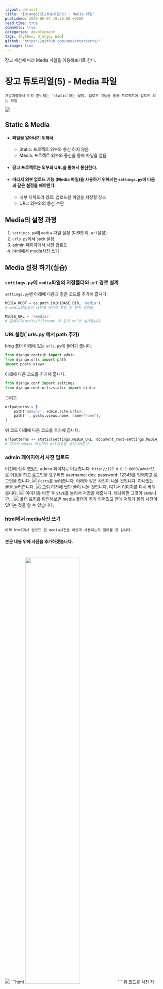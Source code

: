```yaml
---
layout: default
title: "[Django]장고튜토리얼(5) - Media 파일"
published: 2020-06-07 19:30:00 +0200
read_time: true
comments: true
categories: development
tags: [Python, Django, Web]
github: "https://github.com/sneakstarberry/"
noimage: true
---
```

장고 세션에 따라 Media 파일을 이용해보기로 한다.

<!--more-->
# 장고 튜토리얼(5) - Media 파일
    개발과정에서 미리 준비되는 `static`과는 달리, 업로드 기능을 통해 프로젝트에 업로드 되는 파일

<img src="/assets/images{{page.id}}/media.png" class="img-responsive">

## Static & Media
- #### 파일을 알아내기 위해서
    - Static: 프로젝트 외부와 통신 하지 않음
    - Media: 프로젝트 외부와 통신을 통해 파일을 얻음

- #### 장고 프로젝트는 외부와 URL을 통해서 통신한다.
- #### 따라서 외부 업로드 기능 (Media 파일)을 사용하기 위해서는 `settings.py`에 다음과 같은 설정을 해야한다.
    - 내부 디렉토리 경로: 업로드될 파일을 저장할 장소
    - URL: 외부와의 통신 수단

## Media의 설정 과정
1. `settings.py`에 `media` 파일 설정 (디렉토리, `url`설정)
2. `urls.py`에서 `path` 설정
3. admin 페이지에서 사진 업로드
4. html에서 media사진 쓰기

## Media 설정 하기(실습)

### `settings.py`에 `media`파일의 저장폴더와 `url` 경로 설계
`settings.py`맨 아래에 다음과 같은 코드를 추가해 줍니다.
```python
MEDIA_ROOT = os.path.join(BASE_DIR, 'media')
# media파일들이 내부에 어디로 모일 것 인지 알려줌

MEDIA_URL = '/media/'
# 홈페이지/media/filename 과 같이 url이 설계됩니다.
```

### URL설정(`urls.py 에서 path 추가)
blog 폴더 아래에 있는 `urls.py`에 들어가 줍니다.
```python
from django.contrib import admin
from django.urls import path
import posts.views
```
아래에 다음 코드를 추가해 줍니다.
```python
from django.conf import settings
from django.conf.urls.static import static
```
그리고 
```python
urlpatterns = [
    path('admin/', admin.site.urls),
    path('', posts.views.home, name="home"),
]
```
위 코드 아래에 다음 코드를 추가해 줍니다.
```python
urlpatterns += static(settings.MEDIA_URL, document_root=settings.MEDIA_ROOT)
# 각각의 media 파일마다 url경로를 생성시켜준다.
```

### admin 페이지에서 사진 업로드
이전에 접속 했었던 admin 페이지로 이동합니다. `http://127.0.0.1:8000/admin`으로 이동을 하고 로그인을 요구하면 username: dev, password: 12345를 입력하고 로그인을 합니다.
<img src="/assets/images{{page.id}}/update.png" class="img-responsive">
`Posts`를 눌러줍니다. 아래와 같은 사진이 나올 것입니다. 하나있는 글을 눌러줍니다.
<img src="/assets/images{{page.id}}/select.png" class="img-responsive">
그럼 이전에 썻던 글이 나올 것입니다. 여기서 이미지를 다시 바꿔 봅니다.
<img src="/assets/images{{page.id}}/change.png" class="img-responsive">
이미지를 바꾼 후 `SAVE`를 눌러서 저장을 해줍니다. 왜냐하면 그것이 `SAVE`니깐...
<img src="/assets/images{{page.id}}/media_dir.png" class="img-responsive">
폴더 트리를 확인해보면 media 폴더가 추가 되어있고 안에 저희가 올리 사진이 있다는 것을 알 수 있습니다.

### html에서 media사진 쓰기
    이제 html에서 업로드 된 media사진을 어떻게 사용하는지 알아볼 것 입니다.

#### 본문 내용 위에 사진을 추가하겠습니다.
<img src="/assets/images{{page.id}}/media_tag.png" class="img-responsive">
```html
<img style="width:60%;margin: auto; margin-top: 5%;"src="{{post.img.url}}" />
```
위 코드를 사진 자리 처럼 추가 해 주었습니다.
<img src="/assets/images{{page.id}}/result.png" class="img-responsive">

# 완성!!
